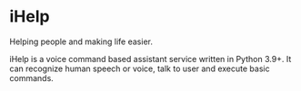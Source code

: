 # iHelp
Helping people and making life easier.

iHelp is a voice command based assistant service written in Python 3.9+. It can recognize human speech or voice, talk to user and execute basic commands.
